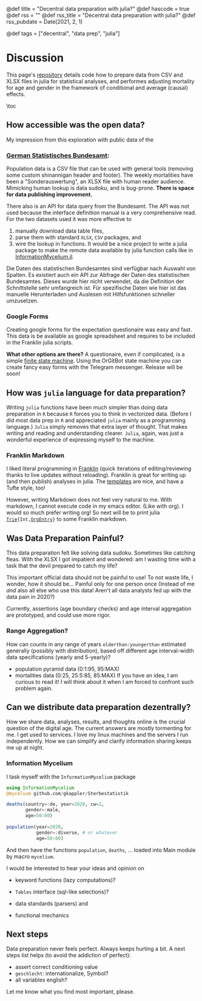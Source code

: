 @def title = "Decentral data preparation with julia?"
@def hascode = true
@def rss = ""
@def rss_title = "Decentral data preparation with julia?"
@def rss_pubdate = Date(2021, 2, 1)

@def tags = ["decentral", "data prep", "julia"]

# Discussion
This page's [repository](https://github.com/gkappler/Sterbestatistik) details code how to 
prepare data from CSV and XLSX files in julia for statistical analyses,
and performes adjusting mortality for age and gender 
in the framework of conditional and average (causal) effects.

\toc



## How accessible was the open data?
My impression from this exploration with public data of the
### [German Statistisches Bundesamt](https://www-genesis.destatis.de/genesis/online):
Population data is a CSV file that can be used with general tools (removing some custom shinannigan header and footer).
The weekly mortalities have been a "Sonderauswertung", an XLSX file with human reader audience. 
Mimicking human lookup is data sudoku, and is bug-prone.
**There is space for data publishing improvement.**

There also is an API for data query from the Bundesamt.
The API was not used because the interface definition manual is a very comprehensive read.
For the two datasets used it was more effective to 
1. manually download data table files, 
2. parse them with standard `XLSX`, `CSV` packages, and 
3. wire the lookup in functions.
It would be a nice project to write a julia package to make the remote data available by julia function calls like in [InformationMycelium.jl](/reflection/#information_mycelium).

Die Daten des statistischen Bundesamtes sind verfügbar nach Auswahl von Spalten.
Es existiert auch ein API zur Abfrage der Daten des statistischen Bundesamtes.
Dieses wurde hier nicht verwendet, da die Definition der Schnittstelle sehr umfangreich ist.
Für spezifische Daten wie hier ist das manuelle Herunterladen und Auslesen mit Hilfsfunktionen schneller umzusetzen.


### Google Forms
Creating google forms for the expectation questionaire was easy and fast.
This data is be available as google spreadsheet and 
requires to be included in the Franklin julia scripts.

**What other options are there?**
A questionaire, even if complicated, is a simple [finite state machine](https://en.wikipedia.org/wiki/Finite-state_machine).
Using the OrGitBot state machine you can create fancy easy forms with the Telegram messenger.
Release will be soon!



## How was `julia` language for data preparation?
Writing `julia` functions have been much simpler 
than doing data preparation in `R` because `R` forces you to think in vectorized data.
(Before I did most data prep in `R` and 
appreciated `julia` mainly as a programming language.)
`Julia` simply removes that extra layer of thought.
That makes writing and reading and understanding clearer.
`Julia`, again, was just a wonderful experience of expressing myself to the machine.


### Franklin Markdown
I liked literal programming in [Franklin](https://franklinjl.org/code/)
(quick iterations of editing/reviewing thanks to live updates without reloading).
Franklin is great for writing up (and then publish) analyses in julia.
The [templates](https://tlienart.github.io/FranklinTemplates.jl/)
are nice, and have a Tufte style, too!

However, writing Markdown does not feel very natural to me.
With markdown, I cannot execute code in my emacs editor.
(Like with org).
I would so much prefer writing org!
So next will be to print julia [`Trie`](https://github.com/gkappler/Tries.jl)`{Int,`[`OrgEntry`](https://github.com/gkappler/OrgParser)`}` to some Franklin markdown.


## Was Data Preparation Painful?
This data preparation 
felt like solving
data sudoku.
Sometimes 
like catching fleas.
With the XLSX I got impatient
and wondered:
am I wasting time with a task
that the devil prepared
to catch my life?

This important official data should not be painful to use!
To not waste life, I wonder, how it should be...
Painful only for one person once 
(Instead of me *and* also all else who use this data!
Aren't all data analysts fed up with the data pain in 2020?)

Currently, assertions (age boundary checks) and age interval aggregation are prototyped, and could use more rigor.

### Range Aggregation?
How can counts in any range of years `olderthan:youngerthan`
estimated generally (possibly with distribution), 
based off different age interval-width data specifications (yearly and 5-yearly)?
- population pyramid data (0:1:95, 95:MAX)
- mortalities data (0:25, 25:5:85, 85:MAX)
If you have an idea, I am curious to read it!
I will think about it when I am forced to confront such problem again.


## Can we distribute data preparation dezentrally?
How we share data, analyses, results, and thoughts online is the crucial question of the digital age.
The current answers are mostly tormenting for me.
I get used to services.
I love my linux machines and the servers I run independently.
How we can simplify and clarify information sharing keeps me up at night.


### Information Mycelium
I task myself with the `InformationMycelium` package
```julia
using InformationMycelium
@mycelium github.com/gkappler/Sterbestatistik

deaths(country=:de, year=2020, cw=1,
       gender=:male,
	   age=50:60)
	   
population(year=2020,
           gender=:diverse, # or whatever
           age=50:60)
```

And then have the functions `population`, `deaths`, ... loaded into Main module by macro `mycelium`.

I would be interested to hear your ideas and opinion on
- keyword functions (lazy computations)?
- `Tables` interface (sql-like selections)?


- data standards (parsers) and
- functional mechanics



## Next steps
Data preparation never feels perfect.
Always keeps hurting a bit.
A next steps list helps
(to avoid the addiction of perfect):
- assert correct conditioning value
- `geschlecht`: internationalize, Symbol?
- all variables english?

Let me know what you find most important, please.

